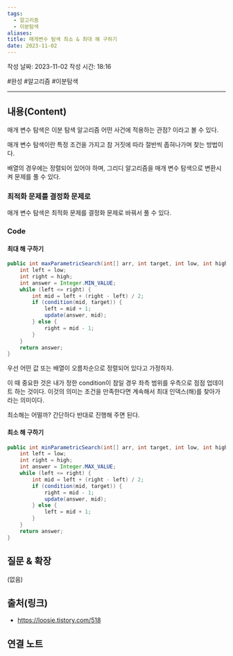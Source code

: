 ```yaml
---
tags:
  - 알고리즘
  - 이분탐색
aliases:
title: 매개변수 탐색 최소 & 최대 해 구하기
date: 2023-11-02
---
```

작성 날짜: 2023-11-02
작성 시간: 18:16

#완성 #알고리즘 #이분탐색 

----
## 내용(Content)

매개 변수 탐색은 이분 탐색 알고리즘 어떤 사건에 적용하는 관점? 이라고 볼 수 있다.

매개 변수 탐색이란 특정 조건을 가지고 참 거짓에 따라 절반씩 좁혀나가며 찾는 방법이다.

배열의 경우에는 정렬되어 있어야 하며, 그리디 알고리즘을 매개 변수 탐색으로 변환시켜 문제를 풀 수 있다.

### 최적화 문제를 결정화 문제로

매개 변수 탐색은 최적화 문제를 결정화 문제로 바꿔서 풀 수 있다.


### Code

#### 최대 해 구하기

```java
public int maxParametricSearch(int[] arr, int target, int low, int high) {
	int left = low;
	int right = high;
	int answer = Integer.MIN_VALUE;
	while (left <= right) {
		int mid = left + (right - left) / 2;
		if (condition(mid, target)) {
			left = mid + 1;
			update(answer, mid);
		} else {
			right = mid - 1;
		}
	}
	return answer;
}
```

우선 어떤 값 또는 배열이 오름차순으로 정렬되어 있다고 가정하자.

이 때 중요한 것은 내가 정한 condition이 참일 경우 좌측 범위를 우측으로 점점 업데이트 하는 것이다. 이것의 의미는 조건을 만족한다면 계속해서 최대 인덱스(해)를 찾아가라는 의미이다.

최소해는 어떨까? 간단하다 반대로 진행해 주면 된다.

#### 최소 해 구하기

```java
public int minParametricSearch(int[] arr, int target, int low, int high) {
	int left = low;
	int right = high;
	int answer = Integer.MAX_VALUE;
	while (left <= right) {
		int mid = left + (right - left) / 2;
		if (condition(mid, target)) {
			right = mid - 1;
			update(answer, mid);
		} else {
			left = mid + 1;
		}
	}
	return answer;
}
```
## 질문 & 확장

(없음)

## 출처(링크)
- https://loosie.tistory.com/518

## 연결 노트











